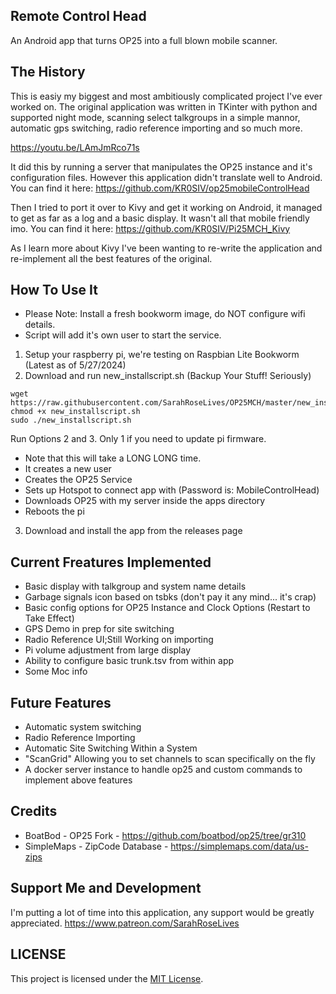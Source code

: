 ## Remote Control Head
An Android app that turns OP25 into a full blown mobile scanner.

## The History
This is easiy my biggest and most ambitiously complicated project I've ever worked on.
The original application was written in TKinter with python and supported night mode, scanning select talkgroups in a simple mannor, automatic
gps switching, radio reference importing and so much more.

https://youtu.be/LAmJmRco71s

It did this by running a server that manipulates the OP25 instance and it's configuration files.
However this application didn't translate well to Android. You can find it here: https://github.com/KR0SIV/op25mobileControlHead

Then I tried to port it over to Kivy and get it working on Android, it managed to get as far as a log and a basic display.
It wasn't all that mobile friendly imo. You can find it here: https://github.com/KR0SIV/Pi25MCH_Kivy

As I learn more about Kivy I've been wanting to re-write the application and re-implement all the best features of the original.

## How To Use It

* Please Note: Install a fresh bookworm image, do NOT configure wifi details.
* Script will add it's own user to start the service.

1. Setup your raspberry pi, we're testing on Raspbian Lite Bookworm (Latest as of 5/27/2024)
2. Download and run new_installscript.sh (Backup Your Stuff! Seriously)

```
wget https://raw.githubusercontent.com/SarahRoseLives/OP25MCH/master/new_installscript.sh
chmod +x new_installscript.sh
sudo ./new_installscript.sh
```
Run Options 2 and 3. Only 1 if you need to update pi firmware.




   * Note that this will take a LONG LONG time.
   * It creates a new user
   * Creates the OP25 Service
   * Sets up Hotspot to connect app with (Password is: MobileControlHead)
   * Downloads OP25 with my server inside the apps directory
   * Reboots the pi
3. Download and install the app from the releases page

## Current Freatures Implemented

* Basic display with talkgroup and system name details
* Garbage signals icon based on tsbks (don't pay it any mind... it's crap)
* Basic config options for OP25 Instance and Clock Options (Restart to Take Effect)
* GPS Demo in prep for site switching
* Radio Reference UI;Still Working on importing
* Pi volume adjustment from large display
* Ability to configure basic trunk.tsv from within app
* Some Moc info

## Future Features

* Automatic system switching
* Radio Reference Importing
* Automatic Site Switching Within a System
* "ScanGrid" Allowing you to set channels to scan specifically on the fly
* A docker server instance to handle op25 and custom commands to implement above features

## Credits

* BoatBod - OP25 Fork - https://github.com/boatbod/op25/tree/gr310
* SimpleMaps - ZipCode Database - https://simplemaps.com/data/us-zips

## Support Me and Development
I'm putting a lot of time into this application, any support would be greatly appreciated.
https://www.patreon.com/SarahRoseLives

## LICENSE
This project is licensed under the [MIT License](./LICENSE).